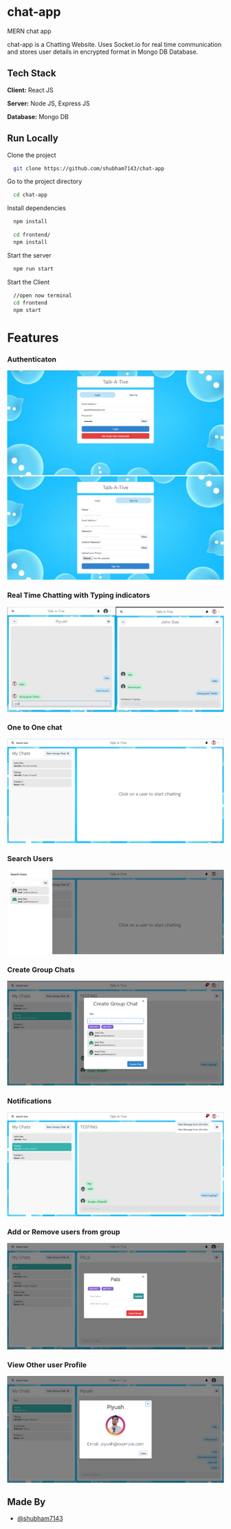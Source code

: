 # chat-app
MERN chat app 

chat-app is a Chatting Website.
Uses Socket.io for real time communication and stores user details in encrypted format in Mongo DB Database.
## Tech Stack

**Client:** React JS

**Server:** Node JS, Express JS

**Database:** Mongo DB


## Run Locally

Clone the project

```bash
  git clone https://github.com/shubham7143/chat-app
```

Go to the project directory

```bash
  cd chat-app
```

Install dependencies

```bash
  npm install
```

```bash
  cd frontend/
  npm install
```

Start the server

```bash
  npm run start
```
Start the Client

```bash
  //open now terminal
  cd frontend
  npm start
```

  
# Features

### Authenticaton
![](https://github.com/shubham7143/chat-app/blob/main/chat-app/screenshots/login.PNG)
![](https://github.com/shubham7143/chat-app/blob/main/chat-app/screenshots/signup.PNG)
### Real Time Chatting with Typing indicators
![](https://github.com/shubham7143/chat-app/blob/main/chat-app/screenshots/real-time.PNG)
### One to One chat
![](https://github.com/shubham7143/chat-app/blob/main/chat-app/screenshots/mainscreen.PNG)
### Search Users
![](https://github.com/shubham7143/chat-app/blob/main/chat-app/screenshots/search.PNG)
### Create Group Chats
![](https://github.com/shubham7143/chat-app/blob/main/chat-app/screenshots/new%20grp.PNG)
### Notifications 
![](https://github.com/shubham7143/chat-app/blob/main/chat-app/screenshots/group%20%2B%20notif.PNG)
### Add or Remove users from group
![](https://github.com/shubham7143/chat-app/blob/main/chat-app/screenshots/add%20rem.PNG)
### View Other user Profile
![](https://github.com/shubham7143/chat-app/blob/main/chat-app/screenshots/profile.PNG)
## Made By

- [@shubham7143](https://github.com/shubham7143)

  
